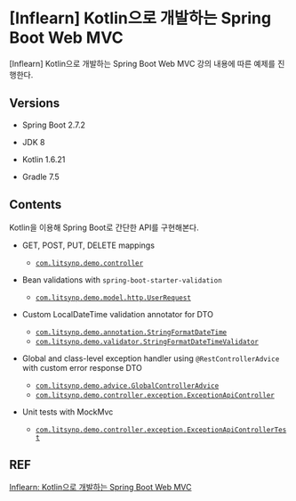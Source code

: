 # \[Inflearn\] Kotlin으로 개발하는 Spring Boot Web MVC

\[Inflearn\] Kotlin으로 개발하는 Spring Boot Web MVC 강의 내용에 따른 예제를 진행한다.

## Versions

- Spring Boot 2.7.2

- JDK 8

- Kotlin 1.6.21

- Gradle 7.5

## Contents

Kotlin을 이용해 Spring Boot로 간단한 API를 구현해본다.

- GET, POST, PUT, DELETE mappings

  - [`com.litsynp.demo.controller`](https://github.com/litsynp/spring-boot-kotlin-lec/tree/main/src/main/kotlin/com/litsynp/demo/controller)

- Bean validations with `spring-boot-starter-validation`

  - [`com.litsynp.demo.model.http.UserRequest`](https://github.com/litsynp/spring-boot-kotlin-lec/blob/main/src/main/kotlin/com/litsynp/demo/model/http/UserRequest.kt)

- Custom LocalDateTime validation annotator for DTO

  - [`com.litsynp.demo.annotation.StringFormatDateTime`](https://github.com/litsynp/spring-boot-kotlin-lec/blob/main/src/main/kotlin/com/litsynp/demo/annotation/StringFormatDateTime.kt)
  - [`com.litsynp.demo.validator.StringFormatDateTimeValidator`](https://github.com/litsynp/spring-boot-kotlin-lec/blob/main/src/main/kotlin/com/litsynp/demo/validator/StringFormatDateTimeValidator.kt)

- Global and class-level exception handler using `@RestControllerAdvice` with custom error response DTO

  - [`com.litsynp.demo.advice.GlobalControllerAdvice`](https://github.com/litsynp/spring-boot-kotlin-lec/blob/main/src/main/kotlin/com/litsynp/demo/advice/GlobalControllerAdvice.kt)
  - [`com.litsynp.demo.controller.exception.ExceptionApiController`](https://github.com/litsynp/spring-boot-kotlin-lec/blob/main/src/main/kotlin/com/litsynp/demo/controller/exception/ExceptionApiController.kt)

- Unit tests with MockMvc
  - [`com.litsynp.demo.controller.exception.ExceptionApiControllerTest`](https://github.com/litsynp/spring-boot-kotlin-lec/blob/main/src/test/kotlin/com/litsynp/demo/controller/exception/ExceptionApiControllerTest.kt)

## REF

[Inflearn: Kotlin으로 개발하는 Spring Boot Web MVC](https://www.inflearn.com/course/%EC%8A%A4%ED%94%84%EB%A7%81%EB%B6%80%ED%8A%B8-%EC%BD%94%ED%8B%80%EB%A6%B0)
